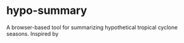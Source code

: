 # hypo-summary
A browser-based tool for summarizing hypothetical tropical cyclone seasons. Inspired by 
